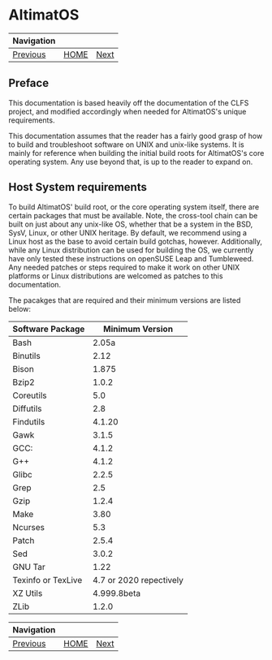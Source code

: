 # AltimatOS

| Navigation |||
| --- | --- | --- |
| [Previous](README.md) | [HOME](README.md) | [Next](Introduction.md) |

## Preface

This documentation is based heavily off the documentation of the CLFS project, and modified accordingly when needed for AltimatOS's unique requirements.

This documentation assumes that the reader has a fairly good grasp of how to build and troubleshoot software on UNIX and unix-like systems. It is mainly for reference when building the initial build roots for AltimatOS's core operating system. Any use beyond that, is up to the reader to expand on.

## Host System requirements

To build AltimatOS' build root, or the core operating system itself, there are certain packages that must be available. Note, the cross-tool chain can be built on just about any unix-like OS, whether that be a system in the BSD, SysV, Linux, or other UNIX heritage. By default, we recommend using a Linux host as the base to avoid certain build gotchas, however. Additionally, while any Linux distribution can be used for building the OS, we currently have only tested these instructions on openSUSE Leap and Tumbleweed. Any needed patches or steps required to make it work on other UNIX platforms or Linux distributions are welcomed as patches to this documentation.

The pacakges that are required and their minimum versions are listed below:

| Software Package | Minimum Version |
| --- | --- |
| Bash | 2.05a |
| Binutils | 2.12 |
| Bison | 1.875 |
| Bzip2 | 1.0.2 |
| Coreutils | 5.0 |
| Diffutils | 2.8 |
| Findutils | 4.1.20 |
| Gawk | 3.1.5 |
| GCC: | 4.1.2 |
| G++ | 4.1.2 |
| Glibc | 2.2.5 |
| Grep | 2.5 |
| Gzip | 1.2.4 |
| Make | 3.80 |
| Ncurses | 5.3 |
| Patch | 2.5.4 |
| Sed | 3.0.2 |
| GNU Tar | 1.22 |
| Texinfo or TexLive | 4.7 or 2020 repectively |
| XZ Utils | 4.999.8beta |
| ZLib | 1.2.0 |

| Navigation |||
| --- | --- | --- |
| [Previous](README.md) | [HOME](README.md) | [Next](Introduction.md) |
